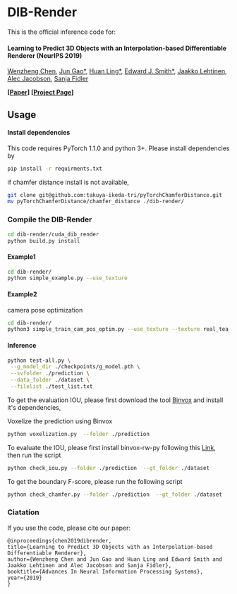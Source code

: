 # DIB-Render
This is the official inference code for:

#### Learning to Predict 3D Objects with an Interpolation-based Differentiable Renderer (NeurIPS 2019)

[Wenzheng Chen](http://www.cs.toronto.edu/~wenzheng/), [Jun Gao\*](http://www.cs.toronto.edu/~jungao/), [Huan Ling\*](http://www.cs.toronto.edu/~linghuan/), [Edward J. Smith\*](), [Jaakko Lehtinen](https://users.aalto.fi/~lehtinj7/), [Alec Jacobson](https://www.cs.toronto.edu/~jacobson/), [Sanja Fidler](http://www.cs.toronto.edu/~fidler/)


**[[Paper](https://arxiv.org/abs/1908.01210)]  [[Project Page](https://nv-tlabs.github.io/DIB-R/)]**

## Usage


#### Install dependencies

This code requires PyTorch 1.1.0 and python 3+. Please install dependencies by
```bash
pip install -r requirments.txt
```
if chamfer distance install is not available,
```bash
git clone git@github.com:takuya-ikeda-tri/pyTorchChamferDistance.git
mv pyTorchChamferDistance/chamfer_distance ./dib-render/
```


### Compile the DIB-Render
```bash
cd dib-render/cuda_dib_render
python build.py install
```

#### Example1
```bash
cd dib-render/
python simple_example.py --use_texture
```

#### Example2
camera pose optimization
```bash
cd dib-render/
python3 simple_train_cam_pos_optim.py --use_texture --texture real_tea_bottle.png
```


#### Inference
``` bash
python test-all.py \
 --g_model_dir ./checkpoints/g_model.pth \
 --svfolder ./prediction \
 --data_folder ./dataset \
 --filelist ./test_list.txt
```

To get the evaluation IOU, please first download the tool [Binvox](https://www.patrickmin.com/binvox/) and install it's dependencies,

Voxelize the prediction using Binvox
```bash
python voxelization.py  --folder ./prediction
```

To evaluate the IOU, please first install binvox-rw-py following this [Link](https://github.com/dimatura/binvox-rw-py), then run the script
```bash
python check_iou.py --folder ./prediction  --gt_folder ./dataset 
```

To get the boundary F-score, please run the following script
```bash
python check_chamfer.py --folder ./prediction  --gt_folder ./dataset 
```

### Ciatation
If you use the code, please cite our paper:
```
@inproceedings{chen2019dibrender,
title={Learning to Predict 3D Objects with an Interpolation-based Differentiable Renderer},
author={Wenzheng Chen and Jun Gao and Huan Ling and Edward Smith and Jaakko Lehtinen and Alec Jacobson and Sanja Fidler},
booktitle={Advances In Neural Information Processing Systems},
year={2019}
}
```